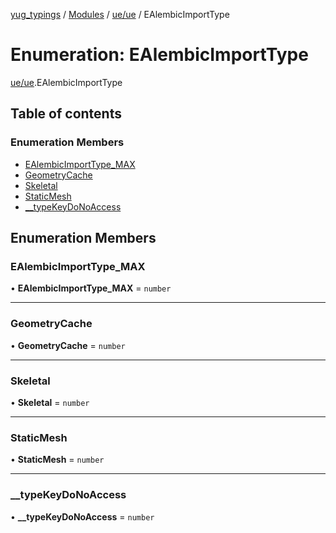[yug_typings](../README.md) / [Modules](../modules.md) / [ue/ue](../modules/ue_ue.md) / EAlembicImportType

# Enumeration: EAlembicImportType

[ue/ue](../modules/ue_ue.md).EAlembicImportType

## Table of contents

### Enumeration Members

- [EAlembicImportType\_MAX](ue_ue.EAlembicImportType.md#ealembicimporttype_max)
- [GeometryCache](ue_ue.EAlembicImportType.md#geometrycache)
- [Skeletal](ue_ue.EAlembicImportType.md#skeletal)
- [StaticMesh](ue_ue.EAlembicImportType.md#staticmesh)
- [\_\_typeKeyDoNoAccess](ue_ue.EAlembicImportType.md#__typekeydonoaccess)

## Enumeration Members

### EAlembicImportType\_MAX

• **EAlembicImportType\_MAX** = `number`

___

### GeometryCache

• **GeometryCache** = `number`

___

### Skeletal

• **Skeletal** = `number`

___

### StaticMesh

• **StaticMesh** = `number`

___

### \_\_typeKeyDoNoAccess

• **\_\_typeKeyDoNoAccess** = `number`
